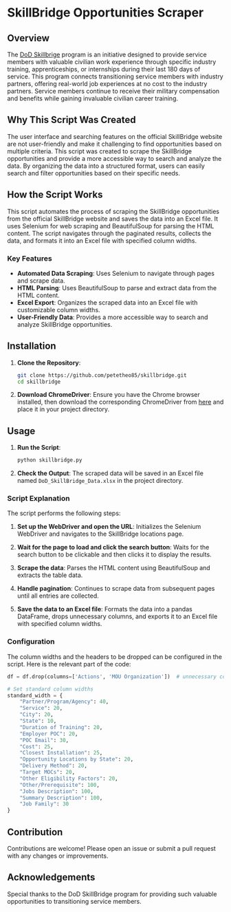 # SkillBridge Opportunities Scraper

## Overview

The [DoD Skillbrige](https://skillbridge.osd.mil) program is an initiative designed to provide service members with valuable civilian work experience through specific industry training, apprenticeships, or internships during their last 180 days of service. This program connects transitioning service members with industry partners, offering real-world job experiences at no cost to the industry partners. Service members continue to receive their military compensation and benefits while gaining invaluable civilian career training.

## Why This Script Was Created

The user interface and searching features on the official SkillBridge website are not user-friendly and make it challenging to find opportunities based on multiple criteria. This script was created to scrape the SkillBridge opportunities and provide a more accessible way to search and analyze the data. By organizing the data into a structured format, users can easily search and filter opportunities based on their specific needs.

## How the Script Works

This script automates the process of scraping the SkillBridge opportunities from the official SkillBridge website and saves the data into an Excel file. It uses Selenium for web scraping and BeautifulSoup for parsing the HTML content. The script navigates through the paginated results, collects the data, and formats it into an Excel file with specified column widths.

### Key Features

- **Automated Data Scraping**: Uses Selenium to navigate through pages and scrape data.
- **HTML Parsing**: Uses BeautifulSoup to parse and extract data from the HTML content.
- **Excel Export**: Organizes the scraped data into an Excel file with customizable column widths.
- **User-Friendly Data**: Provides a more accessible way to search and analyze SkillBridge opportunities.

## Installation

1. **Clone the Repository**:
   ```bash
   git clone https://github.com/petetheo85/skillbridge.git
   cd skillbridge
   ```

2. **Download ChromeDriver**:
   Ensure you have the Chrome browser installed, then download the corresponding ChromeDriver from [here](https://sites.google.com/a/chromium.org/chromedriver/downloads) and place it in your project directory.
   
## Usage

1. **Run the Script**:
   ```bash
   python skillbridge.py
   ```

2. **Check the Output**:
   The scraped data will be saved in an Excel file named `DoD_SkillBridge_Data.xlsx` in the project directory.

### Script Explanation

The script performs the following steps:

1. **Set up the WebDriver and open the URL**:
   Initializes the Selenium WebDriver and navigates to the SkillBridge locations page.

2. **Wait for the page to load and click the search button**:
   Waits for the search button to be clickable and then clicks it to display the results.

3. **Scrape the data**:
   Parses the HTML content using BeautifulSoup and extracts the table data.

4. **Handle pagination**:
   Continues to scrape data from subsequent pages until all entries are collected.

5. **Save the data to an Excel file**:
   Formats the data into a pandas DataFrame, drops unnecessary columns, and exports it to an Excel file with specified column widths.

### Configuration

The column widths and the headers to be dropped can be configured in the script. Here is the relevant part of the code:

```python
df = df.drop(columns=['Actions', 'MOU Organization'])  # unnecessary columns

# Set standard column widths
standard_width = {
    "Partner/Program/Agency": 40,
    "Service": 20,
    "City": 20,
    "State": 10,
    "Duration of Training": 20,
    "Employer POC": 20,
    "POC Email": 30,
    "Cost": 25,
    "Closest Installation": 25,
    "Opportunity Locations by State": 20,
    "Delivery Method": 20,
    "Target MOCs": 20,
    "Other Eligibility Factors": 20,
    "Other/Prerequisite": 100,
    "Jobs Description": 100,
    "Summary Description": 100,
    "Job Family": 30
}

```

## Contribution

Contributions are welcome! Please open an issue or submit a pull request with any changes or improvements.


## Acknowledgements

Special thanks to the DoD SkillBridge program for providing such valuable opportunities to transitioning service members.



